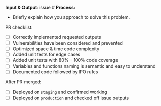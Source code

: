 
**Input & Output**: issue #
**Process:**
- Briefly explain how you approach to solve this problem.

PR checklist:

- [ ] Correctly implemented requested outputs
- [ ] Vulnerabilities have been considered and prevented
- [ ] Optimized space & time code complexity
- [ ] Added unit tests for edge cases
- [ ] Added unit tests with 80% - 100% code coverage
- [ ] Variables and functions naming is semantic and easy to understand
- [ ] Documented code followed by IPO rules

After PR merged:

- [ ] Deployed on `staging` and confirmed working
- [ ] Deployed on `production` and checked off issue outputs